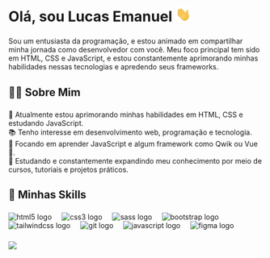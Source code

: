 <h1 align="left">Olá, sou Lucas Emanuel <img src="https://raw.githubusercontent.com/parth-27/parth-27/master/Hi.gif" width="30px"></h1>

###

<p align="left">Sou um entusiasta da programação, e estou animado em compartilhar minha jornada como desenvolvedor com você. Meu foco principal tem sido em HTML, CSS e JavaScript, e estou constantemente aprimorando minhas habilidades nessas tecnologias e apredendo seus frameworks.</p>

###

<h2 align="left">👨‍💻 Sobre Mim</h2>

###

<p align="left">💼 Atualmente estou aprimorando minhas habilidades em HTML, CSS e estudando JavaScript.<br>📚 Tenho interesse em desenvolvimento web, programação e tecnologia.<br>🌱 Focando em aprender JavaScript e algum framework como Qwik ou Vue 👀.<br>🚀 Estudando e constantemente expandindo meu conhecimento por meio de cursos, tutoriais e projetos práticos.</p>

###

<h2 align="left">🚀 Minhas Skills</h2>

###

<div align="left">
  <img src="https://cdn.jsdelivr.net/gh/devicons/devicon/icons/html5/html5-original.svg" height="40" alt="html5 logo"  />
  <img width="12" />
  <img src="https://cdn.jsdelivr.net/gh/devicons/devicon/icons/css3/css3-original.svg" height="40" alt="css3 logo"  />
  <img width="12" />
  <img src="https://cdn.jsdelivr.net/gh/devicons/devicon/icons/sass/sass-original.svg" height="40" alt="sass logo"  />
  <img width="12" />
  <img src="https://cdn.jsdelivr.net/gh/devicons/devicon/icons/bootstrap/bootstrap-original.svg" height="40" alt="bootstrap logo"  />
  <img width="12" />
  <img src="https://cdn.jsdelivr.net/gh/devicons/devicon/icons/tailwindcss/tailwindcss-original-wordmark.svg" height="40" alt="tailwindcss logo"  />
  <img width="12" />
  <img src="https://cdn.jsdelivr.net/gh/devicons/devicon/icons/git/git-original.svg" height="40" alt="git logo"  />
  <img width="12" />
  <img src="https://cdn.jsdelivr.net/gh/devicons/devicon/icons/javascript/javascript-original.svg" height="40" alt="javascript logo"  />
  <img width="12" />
  <img src="https://cdn.jsdelivr.net/gh/devicons/devicon/icons/figma/figma-original.svg" height="40" alt="figma logo"  />
</div>

###

<img src="https://raw.githubusercontent.com/TheDudeThatCode/TheDudeThatCode/master/Assets/dino.gif">

###
